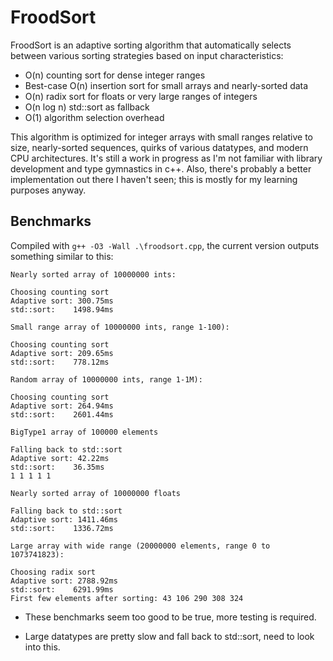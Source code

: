 # FroodSort
FroodSort is an adaptive sorting algorithm that automatically selects between various sorting strategies based on input characteristics:

* O(n) counting sort for dense integer ranges
* Best-case O(n) insertion sort for small arrays and nearly-sorted data
* O(n) radix sort for floats or very large ranges of integers
* O(n log n) std::sort as fallback
* O(1) algorithm selection overhead

This algorithm is optimized for integer arrays with small ranges relative to size, nearly-sorted sequences, quirks of various datatypes, and modern CPU architectures. It's still a work in progress as I'm not familiar with library development and type gymnastics in c++. Also, there's probably a better implementation out there I haven't seen; this is mostly for my learning purposes anyway.

## Benchmarks

Compiled with `g++ -O3 -Wall .\froodsort.cpp`, the current version outputs something similar to this:

```
Nearly sorted array of 10000000 ints:

Choosing counting sort
Adaptive sort: 300.75ms
std::sort:    1498.94ms

Small range array of 10000000 ints, range 1-100):

Choosing counting sort
Adaptive sort: 209.65ms
std::sort:    778.12ms

Random array of 10000000 ints, range 1-1M):

Choosing counting sort
Adaptive sort: 264.94ms
std::sort:    2601.44ms

BigType1 array of 100000 elements

Falling back to std::sort
Adaptive sort: 42.22ms
std::sort:    36.35ms
1 1 1 1 1

Nearly sorted array of 10000000 floats

Falling back to std::sort
Adaptive sort: 1411.46ms
std::sort:    1336.72ms

Large array with wide range (20000000 elements, range 0 to 1073741823):

Choosing radix sort
Adaptive sort: 2788.92ms
std::sort:    6291.99ms
First few elements after sorting: 43 106 290 308 324 
```

* These benchmarks seem too good to be true, more testing is required.

* Large datatypes are pretty slow and fall back to std::sort, need to look into this.
